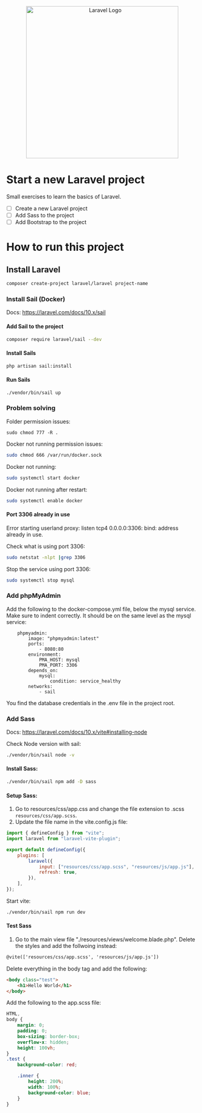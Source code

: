 <p align="center"><a href="https://laravel.com" target="_blank"><img src="https://raw.githubusercontent.com/laravel/art/master/logo-lockup/5%20SVG/2%20CMYK/1%20Full%20Color/laravel-logolockup-cmyk-red.svg" width="400" alt="Laravel Logo"></a></p>

# Start a new Laravel project

Small exercises to learn the basics of Laravel.

-   [ ] Create a new Laravel project
-   [ ] Add Sass to the project
-   [ ] Add Bootstrap to the project

# How to run this project

## Install Laravel

```bash
composer create-project laravel/laravel project-name
```

### Install Sail (Docker)

Docs: https://laravel.com/docs/10.x/sail

#### Add Sail to the project

```bash
composer require laravel/sail --dev
```

#### Install Sails

```bash
php artisan sail:install
```

#### Run Sails

```bash
./vendor/bin/sail up
```

### Problem solving

Folder permission issues:

```
sudo chmod 777 -R .
```

Docker not running permission issues:

```bash
sudo chmod 666 /var/run/docker.sock
```

Docker not running:

```bash
sudo systemctl start docker
```

Docker not running after restart:

```bash
sudo systemctl enable docker
```

#### Port 3306 already in use

Error starting userland proxy: listen tcp4 0.0.0.0:3306: bind: address already in use.

Check what is using port 3306:

```bash
sudo netstat -nlpt |grep 3306
```

Stop the service using port 3306:

```bash
sudo systemctl stop mysql
```

### Add phpMyAdmin

Add the following to the docker-compose.yml file, below the mysql service. Make sure to indent correctly.
It should be on the same level as the mysql service:

```
    phpmyadmin:
        image: "phpmyadmin:latest"
        ports:
            - 8080:80
        environment:
            PMA_HOST: mysql
            PMA_PORT: 3306
        depends_on:
            mysql:
                condition: service_healthy
        networks:
            - sail
```

You find the database credentials in the .env file in the project root.

### Add Sass

Docs: https://laravel.com/docs/10.x/vite#installing-node

Check Node version with sail:

```bash
./vendor/bin/sail node -v
```

#### Install Sass:

```bash
./vendor/bin/sail npm add -D sass
```

#### Setup Sass:

1. Go to resources/css/app.css and change the file extension to .scss `resources/css/app.scss`.
2. Update the file name in the vite.config.js file:

```js
import { defineConfig } from "vite";
import laravel from "laravel-vite-plugin";

export default defineConfig({
    plugins: [
        laravel({
            input: ["resources/css/app.scss", "resources/js/app.js"],
            refresh: true,
        }),
    ],
});
```

Start vite:

```bash
./vendor/bin/sail npm run dev
```

#### Test Sass

1. Go to the main view file "./resources/views/welcome.blade.php".
   Delete the styles and add the follwoing instead:

```html
@vite(['resources/css/app.scss', 'resources/js/app.js'])
```

Delete everything in the body tag and add the following:

```html
<body class="test">
    <h1>Hello World</h1>
</body>
```

Add the following to the app.scss file:

```scss
HTML,
body {
    margin: 0;
    padding: 0;
    box-sizing: border-box;
    overflow-x: hidden;
    height: 100vh;
}
.test {
    background-color: red;

    .inner {
        height: 200%;
        width: 100%;
        background-color: blue;
    }
}
```
